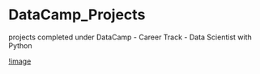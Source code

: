# DataCamp_Projects
projects completed under DataCamp - Career Track - Data Scientist with Python

[!image](https://user-images.githubusercontent.com/29009536/157795673-c3a3175b-7e13-415b-86b1-fa58b455b175.png)
